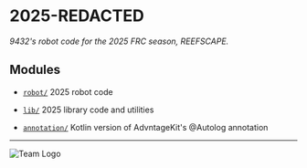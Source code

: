 # 2025-REDACTED

_9432's robot code for the 2025 FRC season, REEFSCAPE._

## Modules

- [`robot/`](robot/src/main/kotlin/org/team9432/frc2025/robot) 2025 robot code

- [`lib/`](robot/src/main/kotlin/org/team9432/frc2025/lib) 2025 library code and utilities

- [`annotation/`](annotation/src/main/kotlin/org/team9432/annotation) Kotlin version of AdvntageKit's @Autolog
  annotation
---
![Team Logo](https://github.com/Team-8-bit/2024-Sonic/assets/87742096/9f2b265a-bd20-4c62-a7e0-9c9973b29a20)
